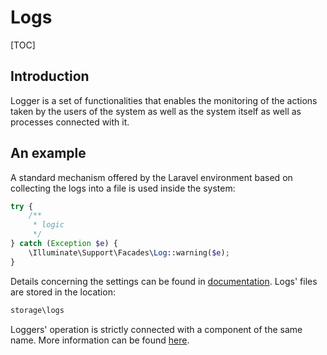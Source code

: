 # Logs  

[TOC]

## Introduction

Logger is a set of functionalities that enables the monitoring of the actions taken by the users of the system as well as the system itself as well as processes connected with it. 

## An example

A standard mechanism offered by the Laravel environment based on collecting the logs into a file is used inside the system:

```php
try {
    /**
     * logic
     */
} catch (Exception $e) {
    \Illuminate\Support\Facades\Log::warning($e);
}
```

Details concerning the settings can be found in [documentation](https://laravel.com/docs/5.2/errors). Logs' files are stored in the location:

```bash
storage\logs
```

Loggers' operation is strictly connected with a component of the same name. More information can be found [here](../core-modules/logger.md).
